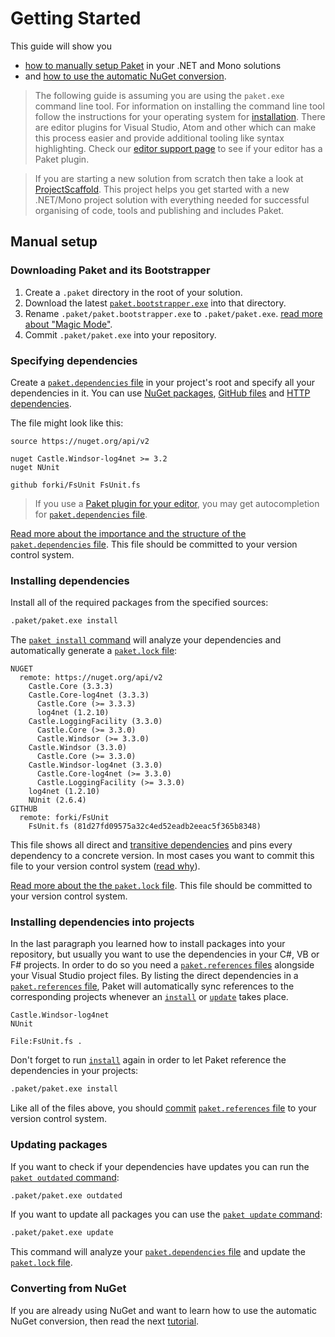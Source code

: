 # Getting Started

This guide will show you

* [how to manually setup Paket](getting-started.html#Manual-setup) in your .NET
  and Mono solutions
* and
  [how to use the automatic NuGet conversion](convert-from-nuget-tutorial.html).

> The following guide is assuming you are using the `paket.exe` command line
> tool. For information on installing the command line tool follow the
> instructions for your operating system for [installation](installation.html).
> There are editor plugins for Visual Studio, Atom and other which can make this
> process easier and provide additional tooling like syntax highlighting. Check
> our [editor support page](editor-support.html) to see if your editor has a
> Paket plugin.

> If you are starting a new solution from scratch then take a look at
> [ProjectScaffold](http://fsprojects.github.io/ProjectScaffold/). This project
> helps you get started with a new .NET/Mono project solution with everything
> needed for successful organising of code, tools and publishing and includes
> Paket.

## Manual setup

### Downloading Paket and its Bootstrapper

1. Create a `.paket` directory in the root of your solution.
1. Download the latest
   [`paket.bootstrapper.exe`](https://github.com/fsprojects/Paket/releases/latest)
   into that directory.
1. Rename `.paket/paket.bootstrapper.exe` to `.paket/paket.exe`. [read more about "Magic Mode"](bootstrapper.html#Magic-mode).
1. Commit `.paket/paket.exe` into your repository.

### Specifying dependencies

Create a [`paket.dependencies` file](dependencies-file.html) in your project's
root and specify all your dependencies in it. You can use
[NuGet packages](nuget-dependencies.html),
[GitHub files](github-dependencies.html) and
[HTTP dependencies](http-dependencies.html).

The file might look like this:

```paket
source https://nuget.org/api/v2

nuget Castle.Windsor-log4net >= 3.2
nuget NUnit

github forki/FsUnit FsUnit.fs
```

> If you use a [Paket plugin for your editor](editor-support.html), you may get
> autocompletion for [`paket.dependencies` file](dependencies-file.html).

[Read more about the importance and the structure of the `paket.dependencies` file](dependencies-file.html).
This file should be committed to your version control system.

### Installing dependencies

Install all of the required packages from the specified sources:

```sh
.paket/paket.exe install
```

The [`paket install` command](paket-install.html) will analyze your dependencies
and automatically generate a [`paket.lock` file](lock-file.html):

```paket
NUGET
  remote: https://nuget.org/api/v2
    Castle.Core (3.3.3)
    Castle.Core-log4net (3.3.3)
      Castle.Core (>= 3.3.3)
      log4net (1.2.10)
    Castle.LoggingFacility (3.3.0)
      Castle.Core (>= 3.3.0)
      Castle.Windsor (>= 3.3.0)
    Castle.Windsor (3.3.0)
      Castle.Core (>= 3.3.0)
    Castle.Windsor-log4net (3.3.0)
      Castle.Core-log4net (>= 3.3.0)
      Castle.LoggingFacility (>= 3.3.0)
    log4net (1.2.10)
    NUnit (2.6.4)
GITHUB
  remote: forki/FsUnit
    FsUnit.fs (81d27fd09575a32c4ed52eadb2eeac5f365b8348)
```

This file shows all direct and [transitive dependencies](faq.html#transitive)
and pins every dependency to a concrete version. In most cases you want to
commit this file to your version control system ([read
why](faq.html#Why-should-I-commit-the-lock-file)).

[Read more about the the `paket.lock` file](lock-file.html). This file should be
committed to your version control system.

### Installing dependencies into projects

In the last paragraph you learned how to install packages into your repository,
but usually you want to use the dependencies in your C#, VB or F# projects. In
order to do so you need a [`paket.references` files](references-files.html)
alongside your Visual Studio project files. By listing the direct dependencies
in a [`paket.references` file](references-files.html), Paket will automatically
sync references to the corresponding projects whenever an
[`install`](paket-install.html) or [`update`](paket-update.html) takes place.

```paket
Castle.Windsor-log4net
NUnit

File:FsUnit.fs .
```

Don't forget to run [`install`](paket-install.html) again in order to let Paket
reference the dependencies in your projects:

```sh
.paket/paket.exe install
```

Like all of the files above, you should
[commit](faq.html#Why-should-I-commit-the-lock-file)
[`paket.references` file](references-files.html) to your version control system.

### Updating packages

If you want to check if your dependencies have updates you can run the
[`paket outdated` command](paket-outdated.html):

```sh
.paket/paket.exe outdated
```

If you want to update all packages you can use the
[`paket update` command](paket-update.html):

```sh
.paket/paket.exe update
```

This command will analyze your
[`paket.dependencies` file](dependencies-file.html) and update the
[`paket.lock` file](lock-file.html).

### Converting from NuGet

If you are already using NuGet and want to learn how to use the automatic NuGet
conversion, then read the next [tutorial](convert-from-nuget-tutorial.html).
